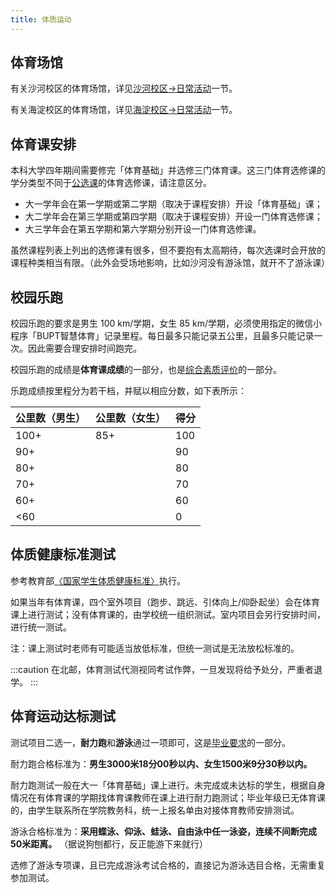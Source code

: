 ```yaml
---
title: 体质运动
---
```


## 体育场馆

有关沙河校区的体育场馆，详见[沙河校区->日常活动](/沙河校区/日常活动#体育设施)一节。

有关海淀校区的体育场馆，详见[海淀校区->日常活动](/海淀校区/日常活动#体育设施)一节。

## 体育课安排

本科大学四年期间需要修完「体育基础」并选修三门体育课。这三门体育选修课的学分类型不同于[公选课](/学习生活/课程安排#公选课全校任选课)的体育选修课，请注意区分。

- 大一学年会在第一学期或第二学期（取决于课程安排）开设「体育基础」课；
- 大二学年会在第三学期或第四学期（取决于课程安排）开设一门体育选修课；
- 大三学年会在第五学期和第六学期分别开设一门体育选修课。

虽然课程列表上列出的选修课有很多，但不要抱有太高期待，每次选课时会开放的课程种类相当有限。（此外会受场地影响，比如沙河没有游泳馆，就开不了游泳课）

## 校园乐跑

校园乐跑的要求是男生 100 km/学期，女生 85 km/学期，必须使用指定的微信小程序「BUPT智慧体育」记录里程。每日最多只能记录五公里，且最多只能记录一次。因此需要合理安排时间跑完。

校园乐跑的成绩是**体育课成绩**的一部分，也是[综合素质评价](/学习生活/成绩构成#综合素质评价)的一部分。

乐跑成绩按里程分为若干档，并赋以相应分数，如下表所示：

|公里数（男生）|公里数（女生）|得分|
|-|-|-|
|100+|85+|100|
|90+||90|
|80+||80|
|70+||70|
|60+||60|
|<60||0|

## 体质健康标准测试

参考教育部[〈国家学生体质健康标准〉](http://www.moe.gov.cn/s78/A17/twys_left/moe_938/moe_792/s3273/201407/t20140708_171692.html)执行。

如果当年有体育课，四个室外项目（跑步、跳远、引体向上/仰卧起坐）会在体育课上进行测试；没有体育课的，由学校统一组织测试。室内项目会另行安排时间，进行统一测试。

注：课上测试时老师有可能适当放低标准，但统一测试是无法放松标准的。

:::caution
在北邮，体育测试代测视同考试作弊，一旦发现将给予处分，严重者退学。
:::

## 体育运动达标测试

测试项目二选一，**耐力跑**和**游泳**通过一项即可，这是[毕业要求](/学习生活/毕业要求/)的一部分。

耐力跑合格标准为：**男生3000米18分00秒以内、女生1500米9分30秒以内。**

耐力跑测试一般在大一「体育基础」课上进行。未完成或未达标的学生，根据自身情况在有体育课的学期找体育课教师在课上进行耐力跑测试；毕业年级已无体育课的，由学生联系所在学院教务科，统一上报名单由对接体育教师安排测试。

游泳合格标准为：**采用蝶泳、仰泳、蛙泳、自由泳中任一泳姿，连续不间断完成50米距离。** （据说狗刨都行，反正能游下来就行）

选修了游泳专项课，且已完成游泳考试合格的，直接记为游泳选目合格，无需重复参加测试。
